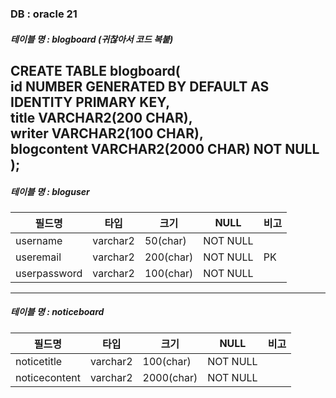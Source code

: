 ### DB : oracle 21

##### 테이블 명 : blogboard (귀찮아서 코드 복붙)
CREATE TABLE blogboard(  
        id NUMBER GENERATED BY DEFAULT AS IDENTITY PRIMARY KEY,  
        title VARCHAR2(200 CHAR),  
        writer VARCHAR2(100 CHAR),  
        blogcontent VARCHAR2(2000 CHAR) NOT NULL
);
------------------------------------------
##### 테이블 명 : bloguser
| 필드명 | 타입 | 크기 | NULL | 비고 |
| ------ | ---- | ---- | ---- | ---- |
| username | varchar2 | 50(char) | NOT NULL | |
| useremail | varchar2 | 200(char) | NOT NULL | PK |
| userpassword | varchar2 | 100(char) | NOT NULL |  |
------------------------------------------
##### 테이블 명 : noticeboard
| 필드명 | 타입 | 크기 | NULL | 비고 |
| ------ | ---- | ---- | ---- | ---- |
| noticetitle | varchar2 | 100(char) | NOT NULL | |
| noticecontent | varchar2 | 2000(char) | NOT NULL | |
